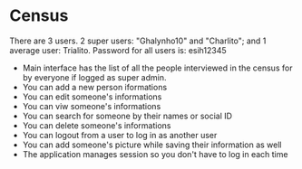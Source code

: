 # Census

There are 3 users. 2 super users: "Ghalynho10" and "Charlito"; and 1 average user: Trialito.
Password for all users is: esih12345
- Main interface has the list of all the people interviewed in the census for by everyone if logged as super admin.
- You can add a new person iformations
- You can edit someone's informations
- You can viw someone's informations
- You can search for someone by their names or social ID
- You can delete someone's informations
- You can logout from a user to log in as another user
- You can add someone's picture while saving their information as well
- The application manages session so you don't have to log in each time
